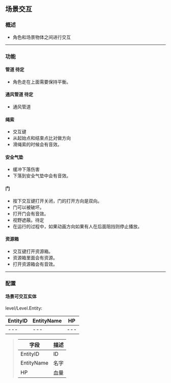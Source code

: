 ## 场景交互

### 概述

- 角色和场景物体之间进行交互

---

### 功能

#### 管道 待定
- 角色走在上面需要保持平衡。

#### 通风管道 待定
- 通风管道

#### 绳索
- 交互键 
- 从起始点和结束点比对做方向
- 滑绳索的时候会有音效。

#### 安全气垫
- 缓冲下落伤害
- 下落到安全气垫中会有音效。

#### 门
- 按下交互键打开关闭，门的打开方向是双向。
- 门可以被破坏。
- 打开门会有音效。
- 视野遮蔽。待定
- 在运行的过程中，如果动画方向如果有人在后面阻挡则停止播放。

#### 资源箱
- 交互键打开资源箱。
- 资源箱里面会有资源。
- 打开资源箱会有音效。

---

### 配置

#### 场景可交互实体

level/Level.Entity:

EntityID | EntityName | HP
 --- | --- | --- 
 --- | --- | --- 

> 字段 | 描述
> --- | --- 
> EntityID | ID
> EntityName|名字
> HP|血量